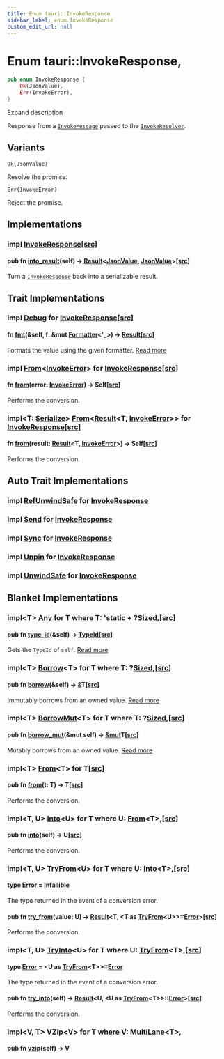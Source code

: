 ```yaml
---
title: Enum tauri::InvokeResponse
sidebar_label: enum.InvokeResponse
custom_edit_url: null
---
```


  # Enum tauri::InvokeResponse,

```rs
pub enum InvokeResponse {
    Ok(JsonValue),
    Err(InvokeError),
}
```

Expand description

Response from a [`InvokeMessage`](/docs/api/rust/tauri/struct.InvokeMessage "InvokeMessage") passed to the [`InvokeResolver`](/docs/api/rust/tauri/struct.InvokeResolver "InvokeResolver").

## Variants

`Ok(JsonValue)`

Resolve the promise.

`Err(InvokeError)`

Reject the promise.

## Implementations

### impl [InvokeResponse](/docs/api/rust/tauri/enum.InvokeResponse "enum tauri::InvokeResponse")[\[src\]](/docs/api/rust/tauri/../src/tauri/hooks.rs#88-97 "goto source code")

#### pub fn [into_result](/docs/api/rust/tauri/about:blank#method.into_result)(self) -> [Result](https://doc.rust-lang.org/1.54.0/core/result/enum.Result.html "enum core::result::Result")&lt;[JsonValue](https://docs.rs/serde_json/1.0.66/serde_json/value/enum.Value.html "enum serde_json::value::Value"), [JsonValue](https://docs.rs/serde_json/1.0.66/serde_json/value/enum.Value.html "enum serde_json::value::Value")>[\[src\]](/docs/api/rust/tauri/../src/tauri/hooks.rs#91-96 "goto source code")

Turn a [`InvokeResponse`](/docs/api/rust/tauri/enum.InvokeResponse "InvokeResponse") back into a serializable result.

## Trait Implementations

### impl [Debug](https://doc.rust-lang.org/1.54.0/core/fmt/trait.Debug.html "trait core::fmt::Debug") for [InvokeResponse](/docs/api/rust/tauri/enum.InvokeResponse "enum tauri::InvokeResponse")[\[src\]](/docs/api/rust/tauri/../src/tauri/hooks.rs#80 "goto source code")

#### fn [fmt](https://doc.rust-lang.org/1.54.0/core/fmt/trait.Debug.html#tymethod.fmt)(&self, f: &mut [Formatter](https://doc.rust-lang.org/1.54.0/core/fmt/struct.Formatter.html "struct core::fmt::Formatter")&lt;'\_>) -> [Result](https://doc.rust-lang.org/1.54.0/core/fmt/type.Result.html "type core::fmt::Result")[\[src\]](/docs/api/rust/tauri/../src/tauri/hooks.rs#80 "goto source code")

Formats the value using the given formatter. [Read more](https://doc.rust-lang.org/1.54.0/core/fmt/trait.Debug.html#tymethod.fmt)

### impl [From](https://doc.rust-lang.org/1.54.0/core/convert/trait.From.html "trait core::convert::From")&lt;[InvokeError](/docs/api/rust/tauri/struct.InvokeError "struct tauri::InvokeError")> for [InvokeResponse](/docs/api/rust/tauri/enum.InvokeResponse "enum tauri::InvokeResponse")[\[src\]](/docs/api/rust/tauri/../src/tauri/hooks.rs#112-116 "goto source code")

#### fn [from](https://doc.rust-lang.org/1.54.0/core/convert/trait.From.html#tymethod.from)(error: [InvokeError](/docs/api/rust/tauri/struct.InvokeError "struct tauri::InvokeError")) -> Self[\[src\]](/docs/api/rust/tauri/../src/tauri/hooks.rs#113-115 "goto source code")

Performs the conversion.

### impl&lt;T: [Serialize](https://docs.rs/serde/1.0.129/serde/ser/trait.Serialize.html "trait serde::ser::Serialize")> [From](https://doc.rust-lang.org/1.54.0/core/convert/trait.From.html "trait core::convert::From")&lt;[Result](https://doc.rust-lang.org/1.54.0/core/result/enum.Result.html "enum core::result::Result")&lt;T, [InvokeError](/docs/api/rust/tauri/struct.InvokeError "struct tauri::InvokeError")>> for [InvokeResponse](/docs/api/rust/tauri/enum.InvokeResponse "enum tauri::InvokeResponse")[\[src\]](/docs/api/rust/tauri/../src/tauri/hooks.rs#99-110 "goto source code")

#### fn [from](https://doc.rust-lang.org/1.54.0/core/convert/trait.From.html#tymethod.from)(result: [Result](https://doc.rust-lang.org/1.54.0/core/result/enum.Result.html "enum core::result::Result")&lt;T, [InvokeError](/docs/api/rust/tauri/struct.InvokeError "struct tauri::InvokeError")>) -> Self[\[src\]](/docs/api/rust/tauri/../src/tauri/hooks.rs#101-109 "goto source code")

Performs the conversion.

## Auto Trait Implementations

### impl [RefUnwindSafe](https://doc.rust-lang.org/1.54.0/std/panic/trait.RefUnwindSafe.html "trait std::panic::RefUnwindSafe") for [InvokeResponse](/docs/api/rust/tauri/enum.InvokeResponse "enum tauri::InvokeResponse")

### impl [Send](https://doc.rust-lang.org/1.54.0/core/marker/trait.Send.html "trait core::marker::Send") for [InvokeResponse](/docs/api/rust/tauri/enum.InvokeResponse "enum tauri::InvokeResponse")

### impl [Sync](https://doc.rust-lang.org/1.54.0/core/marker/trait.Sync.html "trait core::marker::Sync") for [InvokeResponse](/docs/api/rust/tauri/enum.InvokeResponse "enum tauri::InvokeResponse")

### impl [Unpin](https://doc.rust-lang.org/1.54.0/core/marker/trait.Unpin.html "trait core::marker::Unpin") for [InvokeResponse](/docs/api/rust/tauri/enum.InvokeResponse "enum tauri::InvokeResponse")

### impl [UnwindSafe](https://doc.rust-lang.org/1.54.0/std/panic/trait.UnwindSafe.html "trait std::panic::UnwindSafe") for [InvokeResponse](/docs/api/rust/tauri/enum.InvokeResponse "enum tauri::InvokeResponse")

## Blanket Implementations

### impl&lt;T> [Any](https://doc.rust-lang.org/1.54.0/core/any/trait.Any.html "trait core::any::Any") for T where T: 'static + ?[Sized](https://doc.rust-lang.org/1.54.0/core/marker/trait.Sized.html "trait core::marker::Sized"),[\[src\]](https://doc.rust-lang.org/1.54.0/src/core/any.rs.html#131-135 "goto source code")

#### pub fn [type_id](https://doc.rust-lang.org/1.54.0/core/any/trait.Any.html#tymethod.type_id)(&self) -> [TypeId](https://doc.rust-lang.org/1.54.0/core/any/struct.TypeId.html "struct core::any::TypeId")[\[src\]](https://doc.rust-lang.org/1.54.0/src/core/any.rs.html#132 "goto source code")

Gets the `TypeId` of `self`. [Read more](https://doc.rust-lang.org/1.54.0/core/any/trait.Any.html#tymethod.type_id)

### impl&lt;T> [Borrow](https://doc.rust-lang.org/1.54.0/core/borrow/trait.Borrow.html "trait core::borrow::Borrow")&lt;T> for T where T: ?[Sized](https://doc.rust-lang.org/1.54.0/core/marker/trait.Sized.html "trait core::marker::Sized"),[\[src\]](https://doc.rust-lang.org/1.54.0/src/core/borrow.rs.html#208-213 "goto source code")

#### pub fn [borrow](https://doc.rust-lang.org/1.54.0/core/borrow/trait.Borrow.html#tymethod.borrow)(&self) -> [&](https://doc.rust-lang.org/1.54.0/std/primitive.reference.html)T[\[src\]](https://doc.rust-lang.org/1.54.0/src/core/borrow.rs.html#210 "goto source code")

Immutably borrows from an owned value. [Read more](https://doc.rust-lang.org/1.54.0/core/borrow/trait.Borrow.html#tymethod.borrow)

### impl&lt;T> [BorrowMut](https://doc.rust-lang.org/1.54.0/core/borrow/trait.BorrowMut.html "trait core::borrow::BorrowMut")&lt;T> for T where T: ?[Sized](https://doc.rust-lang.org/1.54.0/core/marker/trait.Sized.html "trait core::marker::Sized"),[\[src\]](https://doc.rust-lang.org/1.54.0/src/core/borrow.rs.html#216-220 "goto source code")

#### pub fn [borrow_mut](https://doc.rust-lang.org/1.54.0/core/borrow/trait.BorrowMut.html#tymethod.borrow_mut)(&mut self) -> [&mut](https://doc.rust-lang.org/1.54.0/std/primitive.reference.html)T[\[src\]](https://doc.rust-lang.org/1.54.0/src/core/borrow.rs.html#217 "goto source code")

Mutably borrows from an owned value. [Read more](https://doc.rust-lang.org/1.54.0/core/borrow/trait.BorrowMut.html#tymethod.borrow_mut)

### impl&lt;T> [From](https://doc.rust-lang.org/1.54.0/core/convert/trait.From.html "trait core::convert::From")&lt;T> for T[\[src\]](https://doc.rust-lang.org/1.54.0/src/core/convert/mod.rs.html#544-548 "goto source code")

#### pub fn [from](https://doc.rust-lang.org/1.54.0/core/convert/trait.From.html#tymethod.from)(t: T) -> T[\[src\]](https://doc.rust-lang.org/1.54.0/src/core/convert/mod.rs.html#545 "goto source code")

Performs the conversion.

### impl&lt;T, U> [Into](https://doc.rust-lang.org/1.54.0/core/convert/trait.Into.html "trait core::convert::Into")&lt;U> for T where U: [From](https://doc.rust-lang.org/1.54.0/core/convert/trait.From.html "trait core::convert::From")&lt;T>,[\[src\]](https://doc.rust-lang.org/1.54.0/src/core/convert/mod.rs.html#533-540 "goto source code")

#### pub fn [into](https://doc.rust-lang.org/1.54.0/core/convert/trait.Into.html#tymethod.into)(self) -> U[\[src\]](https://doc.rust-lang.org/1.54.0/src/core/convert/mod.rs.html#537 "goto source code")

Performs the conversion.

### impl&lt;T, U> [TryFrom](https://doc.rust-lang.org/1.54.0/core/convert/trait.TryFrom.html "trait core::convert::TryFrom")&lt;U> for T where U: [Into](https://doc.rust-lang.org/1.54.0/core/convert/trait.Into.html "trait core::convert::Into")&lt;T>,[\[src\]](https://doc.rust-lang.org/1.54.0/src/core/convert/mod.rs.html#581-590 "goto source code")

#### type [Error](https://doc.rust-lang.org/1.54.0/core/convert/trait.TryFrom.html#associatedtype.Error) = [Infallible](https://doc.rust-lang.org/1.54.0/core/convert/enum.Infallible.html "enum core::convert::Infallible")

The type returned in the event of a conversion error.

#### pub fn [try_from](https://doc.rust-lang.org/1.54.0/core/convert/trait.TryFrom.html#tymethod.try_from)(value: U) -> [Result](https://doc.rust-lang.org/1.54.0/core/result/enum.Result.html "enum core::result::Result")&lt;T, &lt;T as [TryFrom](https://doc.rust-lang.org/1.54.0/core/convert/trait.TryFrom.html "trait core::convert::TryFrom")&lt;U>>::[Error](https://doc.rust-lang.org/1.54.0/core/convert/trait.TryFrom.html#associatedtype.Error "type core::convert::TryFrom::Error")>[\[src\]](https://doc.rust-lang.org/1.54.0/src/core/convert/mod.rs.html#587 "goto source code")

Performs the conversion.

### impl&lt;T, U> [TryInto](https://doc.rust-lang.org/1.54.0/core/convert/trait.TryInto.html "trait core::convert::TryInto")&lt;U> for T where U: [TryFrom](https://doc.rust-lang.org/1.54.0/core/convert/trait.TryFrom.html "trait core::convert::TryFrom")&lt;T>,[\[src\]](https://doc.rust-lang.org/1.54.0/src/core/convert/mod.rs.html#567-576 "goto source code")

#### type [Error](https://doc.rust-lang.org/1.54.0/core/convert/trait.TryInto.html#associatedtype.Error) = &lt;U as [TryFrom](https://doc.rust-lang.org/1.54.0/core/convert/trait.TryFrom.html "trait core::convert::TryFrom")&lt;T>>::[Error](https://doc.rust-lang.org/1.54.0/core/convert/trait.TryFrom.html#associatedtype.Error "type core::convert::TryFrom::Error")

The type returned in the event of a conversion error.

#### pub fn [try_into](https://doc.rust-lang.org/1.54.0/core/convert/trait.TryInto.html#tymethod.try_into)(self) -> [Result](https://doc.rust-lang.org/1.54.0/core/result/enum.Result.html "enum core::result::Result")&lt;U, &lt;U as [TryFrom](https://doc.rust-lang.org/1.54.0/core/convert/trait.TryFrom.html "trait core::convert::TryFrom")&lt;T>>::[Error](https://doc.rust-lang.org/1.54.0/core/convert/trait.TryFrom.html#associatedtype.Error "type core::convert::TryFrom::Error")>[\[src\]](https://doc.rust-lang.org/1.54.0/src/core/convert/mod.rs.html#573 "goto source code")

Performs the conversion.

### impl&lt;V, T> VZip&lt;V> for T where V: MultiLane&lt;T>,

#### pub fn [vzip](/docs/api/rust/tauri/about:blank#tymethod.vzip)(self) -> V
  